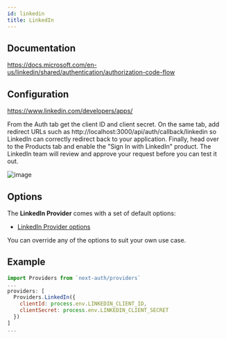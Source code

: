 ```yaml
---
id: linkedin
title: LinkedIn
---
```


## Documentation

https://docs.microsoft.com/en-us/linkedin/shared/authentication/authorization-code-flow

## Configuration

https://www.linkedin.com/developers/apps/

From the Auth tab get the client ID and client secret. On the same tab, add redirect URLs such as http://localhost:3000/api/auth/callback/linkedin so LinkedIn can correctly redirect back to your application. Finally, head over to the Products tab and enable the "Sign In with LinkedIn" product. The LinkedIn team will review and approve your request before you can test it out.

![image](https://user-images.githubusercontent.com/330396/114429603-68195600-9b72-11eb-8311-62e58383c42b.png)

## Options

The **LinkedIn Provider** comes with a set of default options:

- [LinkedIn Provider options](https://github.com/nextauthjs/next-auth/blob/main/src/providers/linked-in.js)

You can override any of the options to suit your own use case.

## Example

```js
import Providers from `next-auth/providers`
...
providers: [
  Providers.LinkedIn({
    clientId: process.env.LINKEDIN_CLIENT_ID,
    clientSecret: process.env.LINKEDIN_CLIENT_SECRET
  })
]
...
```
